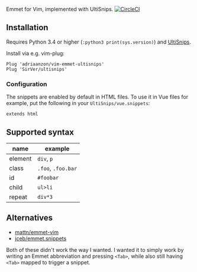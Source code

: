 Emmet for Vim, implemented with UltiSnips. [![CircleCI](https://circleci.com/gh/adriaanzon/vim-emmet-ultisnips.svg?style=svg)](https://circleci.com/gh/adriaanzon/vim-emmet-ultisnips)

## Installation

Requires Python 3.4 or higher (`:python3 print(sys.version)`) and
[UltiSnips](https://github.com/SirVer/ultisnips).

Install via e.g. vim-plug:

```vim
Plug 'adriaanzon/vim-emmet-ultisnips'
Plug 'SirVer/ultisnips'
```

### Configuration

The snippets are enabled by default in HTML files. To use it in Vue files for
example, put the following in your `UltiSnips/vue.snippets`:

```
extends html
```

## Supported syntax

| name    | example            |
| ---     | ---                |
| element | `div`, `p`         |
| class   | `.foo`, `.foo.bar` |
| id      | `#foobar`          |
| child   | `ul>li`            |
| repeat  | `div*3`            |

## Alternatives

* [mattn/emmet-vim](https://github.com/mattn/emmet-vim)
* [jceb/emmet.snippets](https://github.com/jceb/emmet.snippets)

Both of these didn't work the way I wanted. I wanted it to simply work by
writing an Emmet abbreviation and pressing `<Tab>`, while also still having
`<Tab>` mapped to trigger a snippet.
